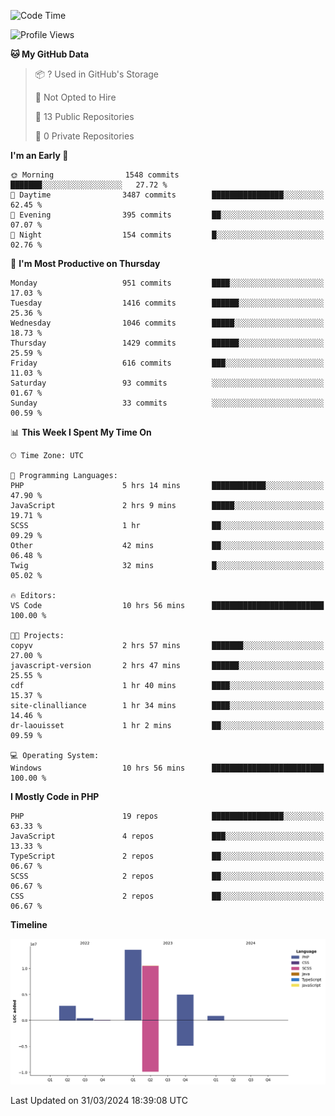 <!--START_SECTION:waka-->
![Code Time](http://img.shields.io/badge/Code%20Time-1%2C567%20hrs%2030%20mins-blue)

![Profile Views](http://img.shields.io/badge/Profile%20Views-1-blue)

**🐱 My GitHub Data** 

> 📦 ? Used in GitHub's Storage 
 > 
> 🚫 Not Opted to Hire
 > 
> 📜 13 Public Repositories 
 > 
> 🔑 0 Private Repositories 
 > 
**I'm an Early 🐤** 

```text
🌞 Morning                1548 commits        ███████░░░░░░░░░░░░░░░░░░   27.72 % 
🌆 Daytime                3487 commits        ████████████████░░░░░░░░░   62.45 % 
🌃 Evening                395 commits         ██░░░░░░░░░░░░░░░░░░░░░░░   07.07 % 
🌙 Night                  154 commits         █░░░░░░░░░░░░░░░░░░░░░░░░   02.76 % 
```
📅 **I'm Most Productive on Thursday** 

```text
Monday                   951 commits         ████░░░░░░░░░░░░░░░░░░░░░   17.03 % 
Tuesday                  1416 commits        ██████░░░░░░░░░░░░░░░░░░░   25.36 % 
Wednesday                1046 commits        █████░░░░░░░░░░░░░░░░░░░░   18.73 % 
Thursday                 1429 commits        ██████░░░░░░░░░░░░░░░░░░░   25.59 % 
Friday                   616 commits         ███░░░░░░░░░░░░░░░░░░░░░░   11.03 % 
Saturday                 93 commits          ░░░░░░░░░░░░░░░░░░░░░░░░░   01.67 % 
Sunday                   33 commits          ░░░░░░░░░░░░░░░░░░░░░░░░░   00.59 % 
```


📊 **This Week I Spent My Time On** 

```text
🕑︎ Time Zone: UTC

💬 Programming Languages: 
PHP                      5 hrs 14 mins       ████████████░░░░░░░░░░░░░   47.90 % 
JavaScript               2 hrs 9 mins        █████░░░░░░░░░░░░░░░░░░░░   19.71 % 
SCSS                     1 hr                ██░░░░░░░░░░░░░░░░░░░░░░░   09.29 % 
Other                    42 mins             ██░░░░░░░░░░░░░░░░░░░░░░░   06.48 % 
Twig                     32 mins             █░░░░░░░░░░░░░░░░░░░░░░░░   05.02 % 

🔥 Editors: 
VS Code                  10 hrs 56 mins      █████████████████████████   100.00 % 

🐱‍💻 Projects: 
copyv                    2 hrs 57 mins       ███████░░░░░░░░░░░░░░░░░░   27.00 % 
javascript-version       2 hrs 47 mins       ██████░░░░░░░░░░░░░░░░░░░   25.55 % 
cdf                      1 hr 40 mins        ████░░░░░░░░░░░░░░░░░░░░░   15.37 % 
site-clinalliance        1 hr 34 mins        ████░░░░░░░░░░░░░░░░░░░░░   14.46 % 
dr-laouisset             1 hr 2 mins         ██░░░░░░░░░░░░░░░░░░░░░░░   09.59 % 

💻 Operating System: 
Windows                  10 hrs 56 mins      █████████████████████████   100.00 % 
```

**I Mostly Code in PHP** 

```text
PHP                      19 repos            ████████████████░░░░░░░░░   63.33 % 
JavaScript               4 repos             ███░░░░░░░░░░░░░░░░░░░░░░   13.33 % 
TypeScript               2 repos             ██░░░░░░░░░░░░░░░░░░░░░░░   06.67 % 
SCSS                     2 repos             ██░░░░░░░░░░░░░░░░░░░░░░░   06.67 % 
CSS                      2 repos             ██░░░░░░░░░░░░░░░░░░░░░░░   06.67 % 
```



**Timeline**

![Lines of Code chart](https://raw.githubusercontent.com/tahar-elgunaoui/tahar-elgunaoui/main/assets/bar_graph.png)


 Last Updated on 31/03/2024 18:39:08 UTC
<!--END_SECTION:waka-->
